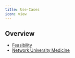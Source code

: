 ```yaml
---
title: Use-Cases
icon: view
---
```

## Overview 
- [Feasibility](feasibility)
- [Network University Medicine](num)